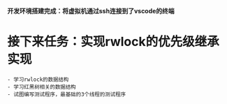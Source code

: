 **开发环境搭建完成：将虚拟机通过ssh连接到了vscode的终端**
# 接下来任务：实现rwlock的优先级继承实现
    - 学习rwlock的数据结构
    - 学习红黑树相关的数据结构
    - 试图编写测试程序，最基础的3个线程的测试程序
